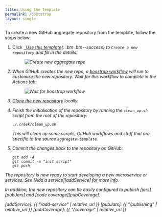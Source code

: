 ```yaml
---
title: Using the template
permalink: /bootstrap
layout: single
---
```


To create a new GitHub aggregate repository from the template, follow the steps below:

1. Click [<i class="fab fa-fw fa-github"/>&nbsp; Use this template][useTemplate]{: .btn .btn--success} 
   to `Create a new repository` and fill in the details:
   <figure>
     <img src="{{ '/assets/images/creek-create-new-from-agg-template.png' | relative_url }}" alt="Create new aggregate repo">
   </figure>

3. When GitHub creates the new repo, a [boostrap workflow][bootstrapWorkflow] will run to customise the new repository.
   Wait for this workflow to complete in the _Actions_ tab:

   <figure>
     <img src="{{ '/assets/images/creek-repo-bootstrap.png' | relative_url }}" alt="Wait for boostrap workflow">
   </figure>

4. [Clone the new repository][cloneRepo] locally.
5. Finish the initialisation of the repository by running the `clean_up.sh` script from the root of the repository:

   ```
   ./.creek/clean_up.sh
   ```

   This will clean up some scripts, GitHub workflows and stuff that are specific to the source `aggregate-template`.
6. Commit the changes back to the repository on GitHub:
   ```
   git add -A
   git commit -m "init script"
   git push
   ```

The repository is now ready to start developing a new microservice or services. 
See [Add a service][addService] for more info.

In addition, the new repository can be easily configured to publish [jars][pubJars] and [code coverage][pubCoverage].


[useTemplate]: https://github.com/creek-service/aggregate-template/generate
[bootstrapWorkflow]: https://github.com/creek-service/aggregate-template/blob/main/.github/workflows/bootstrap.yml
[cloneRepo]: https://docs.github.com/en/repositories/creating-and-managing-repositories/cloning-a-repository
[addService]: {{ "/add-service" | relative_url }}
[pubJars]: {{ "/publishing" | relative_url }}
[pubCoverage]: {{ "/coverage" | relative_url }}
